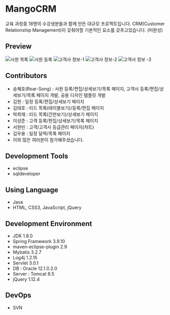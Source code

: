 # MangoCRM
교육 과정중 18명의 수강생분들과 함께 만든 대규모 프로젝트입니다. CRM(Customer Relationship Management)이 갖춰야할 기본적인 요소를 갖추고있습니다.
(미완성)

## Preview
![사원 목록](https://user-images.githubusercontent.com/57061848/74223838-ea05b900-4cfa-11ea-8be1-15b2c19dc1e8.png)
![사원 등록](https://user-images.githubusercontent.com/57061848/74223842-ec681300-4cfa-11ea-9f97-9f2e0dbaeab7.png)
![고객사 정보-1](https://user-images.githubusercontent.com/57061848/74223845-eeca6d00-4cfa-11ea-9a57-5aa8f79ea61f.png)
![고객사 정보-2](https://user-images.githubusercontent.com/57061848/74223849-effb9a00-4cfa-11ea-86de-e2568c2067aa.png)
![고객사 정보 -3](https://user-images.githubusercontent.com/57061848/74223856-f2f68a80-4cfa-11ea-8d14-f5619ec2b432.png)

## Contributors
- 송혜호(Roar-Song) : 사원 등록/편집/상세보기/목록 페이지, 고객사 등록/편집/상세보기/목록 페이지 개발, 공용 디자인 템플릿 개발
- 김현 : 일정 등록/편집/상세보기 페이지
- 김태호 : 리드 목록(테이블보기)/등록/편집 페이지
- 박희재 : 리드 목록(간판보기)/상세보기 페이지
- 이성준 : 고객 등록/편집/상세보기/목록 페이지
- 서원빈 : 고객/고객사 등급관리 페이지(차트)
- 김우용 : 일정 달력/목록 페이지
- 이외 많은 여러분이 참가해주셨습니다.

## Development Tools
- eclipse
- sqldeveloper

## Using Language
- Java
- HTML, CSS3, JavaScript, jQuery

## Development Environment
- JDK 1.8.0
- Spring Framework 3.9.10
- maven-eclipse-plugin 2.9
- Mybatis 3.2.7
- Log4j 1.2.15
- Servlet 3.0.1
- DB : Oracle 12.1.0.2.0
- Server : Tomcat 8.5
- jQuery 1.12.4

## DevOps
- SVN
